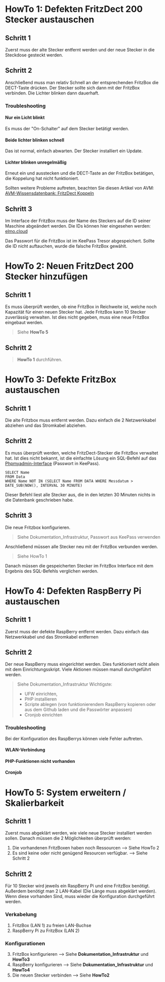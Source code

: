 # HowTo 1: Defekten FritzDect 200 Stecker austauschen
## Schritt 1
Zuerst muss der alte Stecker entfernt werden und der neue Stecker in die Steckdose gesteckt werden.
## Schritt 2
Anschließend muss man relativ Schnell an der entsprechenden FritzBox die DECT-Taste drücken. Der Stecker sollte sich dann mit der FritzBox verbinden. Die Lichter blinken dann dauerhaft.
### Troubleshooting
#### Nur ein Licht blinkt
Es muss der "On-Schalter" auf dem Stecker betätigt werden.
#### Beide lichter blinken schnell
Das ist normal, einfach abwarten. Der Stecker installiert ein Update.
#### Lichter blinken unregelmäßig
Erneut ein und ausstecken und die DECT-Taste an der FritzBox betätigen, die Koppelung hat nicht funktioniert.

Sollten weitere Probleme auftreten, beachten Sie diesen Artikel von AVM:
[AVM-Wissensdatenbank: FritzDect Koppeln](https://avm.de/service/fritzbox/fritzbox-7272/wissensdatenbank/publication/show/1231_FRITZ-DECT-Steckdose-an-FRITZ-Box-anmelden/)
## Schritt 3
Im Interface der FritzBox muss der Name des Steckers auf die ID seiner Maschine abgeändert werden. Die IDs können hier eingesehen werden:
[elmo.cloud](https://elmo.cloud/main/maschinen.php)

Das Passwort für die FritzBox ist im KeePass Tresor abgespeichert. Sollte die ID nicht auftauchen, wurde die falsche FritzBox gewählt.

# HowTo 2: Neuen FritzDect 200 Stecker hinzufügen
## Schritt 1
Es muss überprüft werden, ob eine FritzBox in Reichweite ist, welche noch Kapazität für einen neuen Stecker hat. Jede FritzBox kann 10 Stecker zuverlässig verwalten.
Ist dies nicht gegeben, muss eine neue FritzBox eingebaut werden.

> Siehe **HowTo 5**

## Schritt 2

> **HowTo 1** durchführen.

# HowTo 3: Defekte FritzBox austauschen
## Schritt 1
Die alte Fritzbox muss entfernt werden. Dazu einfach die 2 Netzwerkkabel abziehen und das Stromkabel abziehen.
## Schritt 2
Es muss überprüft werden, welche FritzDect-Stecker die FritzBox verwaltet hat. Ist dies nicht bekannt, ist die einfachte Lösung ein SQL-Befehl auf das [Phpmyadmin-Interface](https://elmo.cloud/phpmyadmin/) (Passwort in KeePass).

    SELECT Name
    FROM Data
    WHERE Name NOT IN (SELECT Name FROM DATA WHERE Messdatum > DATE_SUB(NOW(), INTERVAL 30 MINUTE)

Dieser Befehl liest alle Stecker aus, die in den letzten 30 Minuten nichts in die Datenbank geschrieben habe.

## Schritt 3
Die neue Fritzbox konfigurieren.

> Siehe Dokumentation_Infrastruktur, Passwort aus KeePass verwenden

Anschließend müssen alle Stecker neu mit der FritzBox verbunden werden. 

> Siehe HowTo 1

Danach müssen die gespeicherten Stecker im FritzBox Interface mit dem Ergebnis des SQL-Befehls verglichen werden.

# HowTo 4: Defekten RaspBerry Pi austauschen
## Schritt 1
Zuerst muss der defekte RaspBerry entfernt werden. Dazu einfach das Netzwerkkabel und das Stromkabel entfernen
## Schritt 2
Der neue RaspBerry muss eingerichtet werden. Dies funktioniert nicht allein mit dem Einrichtungsskript. Viele Aktionen müssen manull durchgeführt werden.

> Siehe Dokumentation_Infrastruktur
> Wichtigste: 
> - UFW einrichten, 
> - PHP installieren
> - Scripte ablegen (von funktionierendem RaspBerry kopieren oder aus dem Github laden und die Passwörter anpassen)
> - Cronjob einrichten 

### Troubleshooting
Bei der Konfiguration des RaspBerrys können viele Fehler auftreten.
#### WLAN-Verbindung
#### PHP-Funktionen nicht vorhanden
#### Cronjob

# HowTo 5: System erweitern / Skalierbarkeit
## Schritt 1
Zuerst muss abgeklärt werden, wie viele neue Stecker installiert werden sollen.
Danach müssen die 2 Möglichkeiten überprüft werden:
1. Die vorhandenen FritzBoxen haben noch Ressourcen 
	--> Siehe HowTo 2
2. Es sind keine oder nicht genügend Resourcen verfügbar. 
	--> Siehe Schritt 2

## Schritt 2

Für 10 Stecker wird jeweils ein RaspBerry Pi und eine FritzBox benötigt. Außerdem benötigt man 2 LAN-Kabel (Die Länge muss abgeklärt werden).
Wenn diese vorhanden Sind, muss wieder die Konfiguration durchgeführt werden.

### Verkabelung
1. FritzBox (LAN 1) zu freien LAN-Buchse
2. RaspBerry Pi zu FritzBox (LAN 2)

### Konfigurationen
3. FritzBox konfigurieren
	--> Siehe **Dokumentation_Infrastruktur** und **HowTo3**
4. RaspBerry konfigurieren
	--> Siehe **Dokumentation_Infrastruktur** und **HowTo4**
5. Die neuen Stecker verbinden
	--> Siehe **HowTo2**

<!--stackedit_data:
eyJoaXN0b3J5IjpbMTE5MzY0ODg1OCwtMTM0MDU1NDE2NSwtMz
MxNDc0ODIzXX0=
-->